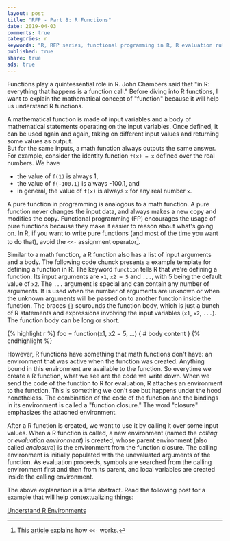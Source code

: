 ```yaml
---
layout: post
title: "RFP - Part 8: R Functions"
date: 2019-04-03
comments: true
categories: r
keywords: "R, RFP series, functional programming in R, R evaluation rules, R function calls, R functions, R function evaluation, R function closures, R function enclosures, calling environment, evaluation environment"
published: true
share: true
ads: true
---
```


Functions play a quintessential role in R. 
John Chambers said that "in R: everything that happens is a function call."
Before diving into R functions, I want to explain the mathematical concept of 
"function" because it will help us understand R functions. 

A mathematical function is made of input variables and a body of mathematical
statements operating on the input variables. Once defined, it can be used again
and again, taking on different input values and returning some values as output.  
But for the same inputs, a math function always outputs the same answer. 
For example, consider the identity function `f(x) = x` defined over the real 
numbers. We have

- the value of `f(1)` is always 1, 
- the value of `f(-100.1)` is always -100.1, and 
- in general, the value of `f(x)` is always `x` for any real number `x`.

A pure function in programming is analogous to a math function. A pure function 
never changes the input data, and always makes a new copy and modifies the copy. 
Functional programming (FP) encourages the usage of pure functions because they 
make it easier to reason about what's going on. In R, if you want to write pure
functions (and most of the time you want to do that), avoid the `<<-` assignment
operator[^1]. 

Similar to a math function, a R function also has a list of input arguments and 
a body. The following code chunck presents a example template for defining a 
function in R. The keyword `function` tells R that we're defining a function. 
Its input arguments are `x1`, `x2 = 5` and `...`, with 5 being the default value 
of `x2`. The `...` argument is special and can contain any number of arguments. 
It is used when the number of arguments are unknown or when the unknown 
arguments will be passed on to another function inside the function. The braces 
`{}` sourounds the function body, which is just a bunch of R statements and 
expressions involving the input variables (`x1`, `x2`, `...`). The function body
can be long or short.

{% highlight r %}
foo = function(x1, x2 = 5, ...) {
        # body content
}
{% endhighlight %}

However, R functions have something that math functions don't have: an 
environment that was active when the function was created. Anything bound in
this environment are available to the function. So everytime we create a R 
function, what we see are the code we write down. When we send the code of 
the function to R for evaluation, R attaches an environment to the function.
This is something we don't see but happens under the hood nonetheless. The 
combination of the code of the function and the bindings in its environment is 
called a "function closure." The word "closure" emphasizes the attached 
environment. 

After a R function is created, we want to use it by calling it over some input 
values. When a R function is called, a new environment (named the *calling* or 
*evaluation environment*) is created, whose parent environment (also called 
*enclosure*) is the environment from the function closure. The calling 
environment is initially populated with the unevaluated arguments of the 
function. As evaluation proceeds, symbols are searched from the calling 
environment first and then from its parent, and local variables are created 
inside the calling environment. 

The above explanation is a little abstract. Read the following post for a 
example that will help contextualizing things:

[Understand R Environments](https://masterr.org/r/understand-r-environments-part1/)


[^1]: This [article](https://masterr.org/r/RFP-part6/) explains how `<<-` works.
